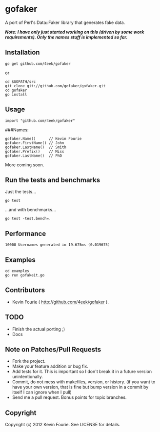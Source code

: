 # gofaker

A port of Perl's Data::Faker library that generates fake data.

***Note: I have only just started working on this (driven by some work requirements). Only the names stuff is implemented so far.***

## Installation

    go get github.com/4eek/gofaker

or

    cd $GOPATH/src
    git clone git://github.com/gofaker/gofaker.git
    cd gofaker
    go install

## Usage

    import "github.com/4eek/gofaker"

###Names:

    gofaker.Name()      // Kevin Fourie
    gofaker.FirstName() // John
    gofaker.LastName()  // Smith
    gofaker.Prefix()    // Miss
    gofaker.LastName()  // PhD

More coming soon.

## Run the tests and benchmarks

Just the tests...

    go test

...and with benchmarks...

    go test -test.bench=.

## Performance

    10000 Usernames generated in 19.675ms (0.019675)

## Examples

    cd examples
    go run gofakeit.go

## Contributors

* Kevin Fourie ( http://github.com/4eek/gofaker ).

## TODO

* Finish the actual porting ;)
* Docs

## Note on Patches/Pull Requests

* Fork the project.
* Make your feature addition or bug fix.
* Add tests for it. This is important so I don't break it in a future version unintentionally.
* Commit, do not mess with makefiles, version, or history.
  (if you want to have your own version, that is fine but bump version in a commit by itself I can ignore when I pull)
* Send me a pull request. Bonus points for topic branches.

## Copyright

Copyright (c) 2012 Kevin Fourie. See LICENSE for details.

